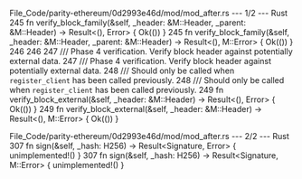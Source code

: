 File_Code/parity-ethereum/0d2993e46d/mod/mod_after.rs --- 1/2 --- Rust
245         fn verify_block_family(&self, _header: &M::Header, _parent: &M::Header) -> Result<(), Error> { Ok(()) }                                          245         fn verify_block_family(&self, _header: &M::Header, _parent: &M::Header) -> Result<(), M::Error> { Ok(()) }
246                                                                                                                                                          246 
247         /// Phase 4 verification. Verify block header against potentially external data.                                                                 247         /// Phase 4 verification. Verify block header against potentially external data.
248         /// Should only be called when `register_client` has been called previously.                                                                     248         /// Should only be called when `register_client` has been called previously.
249         fn verify_block_external(&self, _header: &M::Header) -> Result<(), Error> { Ok(()) }                                                             249         fn verify_block_external(&self, _header: &M::Header) -> Result<(), M::Error> { Ok(()) }

File_Code/parity-ethereum/0d2993e46d/mod/mod_after.rs --- 2/2 --- Rust
307         fn sign(&self, _hash: H256) -> Result<Signature, Error> { unimplemented!() }                                                                     307         fn sign(&self, _hash: H256) -> Result<Signature, M::Error> { unimplemented!() }

